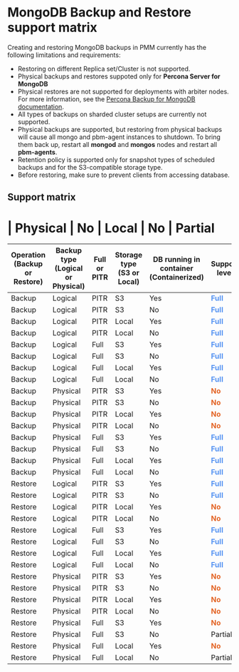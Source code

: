 # MongoDB Backup and Restore support matrix

Creating and restoring MongoDB backups in PMM currently has the following limitations and requirements:

- Restoring on different Replica set/Cluster is not supported.
- Physical backups and restores suppoted only for **Percona Server for MongoDB**
- Physical restores are not supported for deployments with arbiter nodes. For more information, see the [Percona Backup for MongoDB documentation](https://docs.percona.com/percona-backup-mongodb/usage/restore.html#physical-restore-known-limitations).
- All types of backups on sharded cluster setups are currently not supported.
- Physical backups are supported, but restoring from physical backups will cause all mongo and pbm-agent instances to shutdown. To bring them back up, restart all **mongod** and **mongos** nodes and restart all **pbm-agents**.
- Retention policy is supported only for snapshot types of scheduled backups and for the S3-compatible storage type.
- Before restoring, make sure to prevent clients from accessing database.
  
## Support matrix

<style>
  table th:first-of-type {
    width: 0.5%
  }
  table th:nth-of-type(2) {
    width: 0.5%
  }
  table th:nth-of-type(3) {
    width: 0.1%
  }
  table th:nth-of-type(4) {
    width: 0.1%
  }
  table th:nth-of-type(5) {
    width: 0.1%
  }
  table th:nth-of-type(6) {
    width: 0.1%
  }
  table th:nth-of-type(7) {
    width: 90%
  }
  table td {
    text-align:left; vertical-align: top;
  }
</style>

| Physical         | No   | Local    | No            | Partial                                
=======
| Operation (Backup or Restore) | Backup type (Logical or Physical) | Full or PITR | Storage type (S3 or Local) | DB running in container (Containerized) | Support level|                                                                    
| -------------- | ---------------- | ---- | -------- | ------------- | --------------------------------------- |
| Backup         | Logical          | PITR  | S3       | Yes           | <b style="color:#5794f2;"><b style="color:#5794f2;">Full</b></b>                                  |                                                                               |
| Backup         | Logical          | PITR  | S3       | No            | <b style="color:#5794f2;">Full</b>                                    |                                                                               |
| Backup         | Logical          | PITR  | Local    | Yes           | <b style="color:#5794f2;">Full</b>                                    
| Backup         | Logical          | PITR  | Local    | No            | <b style="color:#5794f2;">Full</b>                                    
| Backup         | Logical          | Full   | S3       | Yes           | <b style="color:#5794f2;">Full</b>                                    |                                                                               |
| Backup         | Logical          | Full   | S3       | No            | <b style="color:#5794f2;">Full</b>                                    |                                                                               |
| Backup         | Logical          | Full   | Local    | Yes           | <b style="color:#5794f2;">Full</b>                                    
| Backup         | Logical          | Full   | Local    | No            | <b style="color:#5794f2;">Full</b>                                    
| Backup         | Physical         | PITR  | S3       | Yes           | <b style="color:#e36526;">No</b>                                       
| Backup         | Physical         | PITR  | S3       | No            | <b style="color:#e36526;">No</b>                                       
| Backup         | Physical         | PITR  | Local    | Yes           | <b style="color:#e36526;">No</b>                                       
| Backup         | Physical         | PITR  | Local    | No            | <b style="color:#e36526;">No</b>                                      
| Backup         | Physical         | Full   | S3       | Yes           | <b style="color:#5794f2;">Full</b>                                   
| Backup         | Physical         | Full   | S3       | No            | <b style="color:#5794f2;">Full</b>                                    
| Backup         | Physical         | Full   | Local    | Yes           | <b style="color:#5794f2;">Full</b>                                    
| Backup         | Physical         | Full   | Local    | No            | <b style="color:#5794f2;">Full</b>                                    
| Restore        | Logical          | PITR  | S3       | Yes           | <b style="color:#5794f2;">Full</b>                                    |                                                                               |
| Restore        | Logical          | PITR  | S3       | No            | <b style="color:#5794f2;">Full</b>                                    |                                                                               |
| Restore        | Logical          | PITR  | Local    | Yes           | <b style="color:#e36526;">No</b>                                      
| Restore        | Logical          | PITR  | Local    | No            |<b style="color:#e36526;">No</b>                                      
| Restore        | Logical          | Full   | S3       | Yes           | <b style="color:#5794f2;">Full</b>                                    |                                                                               |
| Restore        | Logical          | Full   | S3       | No            | <b style="color:#5794f2;">Full</b>                                    |                                                                               |
| Restore        | Logical          | Full   | Local    | Yes           | <b style="color:#5794f2;">Full</b>                                    |                                                                               |
| Restore        | Logical          | Full   | Local    | No            | <b style="color:#5794f2;">Full</b>                                    |                                                                               |
| Restore        | Physical         | PITR  | S3       | Yes           | <b style="color:#e36526;">No</b>                                       
| Restore        | Physical         | PITR  | S3       | No            | <b style="color:#e36526;">No</b>                                     
| Restore        | Physical         | PITR  | Local    | Yes           | <b style="color:#e36526;">No</b>                                       
| Restore        | Physical         | PITR  | Local    | No            | <b style="color:#e36526;">No</b>                                       
| Restore        | Physical         | Full   | S3       | Yes           | <b style="color:#e36526;">No</b>                                      
| Restore        | Physical         | Full   | S3       | No            | Partial                                
| Restore        | Physical         | Full   | Local    | Yes           | <b style="color:#e36526;">No</b>                                    
| Restore        | Physical         | Full   | Local    | No            | Partial                                

